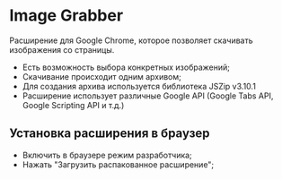 # Image Grabber
Расширение для Google Chrome, которое позволяет скачивать изображения со страницы.
- Есть возможность выбора конкретных изображений;
- Скачивание происходит одним архивом;
- Для создания архива используется библиотека JSZip v3.10.1
- Расширение использует различные Google API (Google Tabs API, Google Scripting API и т.д.)
## Установка расширения в браузер
- Включить в браузере режим разработчика;
- Нажать "Загрузить распакованное расширение";
 
